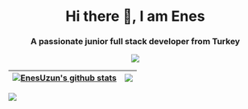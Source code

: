 <h1 align="center">Hi there 👋, I am Enes</h1>
<h3 align="center">A passionate junior full stack developer from Turkey</h3>
<p align="center">
  <a href="https://skillicons.dev">
    <img src="https://skillicons.dev/icons?i=html,css,js,bootstrap,mysql,tailwind,nodejs,ts,react,nextjs,cs,dotnet,php,py,figma" />
  </a>
</p>

| <a href="https://github-readme-stats.vercel.app/api?username=yesiamsimp&show_icons=true&include_all_commits=true&theme=dark&hide_border=true"><img align="center" src="https://github-readme-stats.vercel.app/api?username=yesiamsimp&show_icons=true&include_all_commits=true&theme=dark&hide_border=true" alt="EnesUzun's github stats" /></a> | <a href="https://github-readme-stats.vercel.app/api/top-langs/?username=yesiamsimp&layout=compact&theme=dark&hide_border=true"><img align="center" src="https://github-readme-stats.vercel.app/api/top-langs/?username=yesiamsimp&layout=compact&theme=dark&hide_border=true" /></a> |
| ------------- | ------------- |

<a href="https://visitcount.itsvg.in">
  <img src="https://visitcount.itsvg.in/api?id=yesiamsimp&label=Profile%20Views&icon=5&pretty=false" />
</a>

